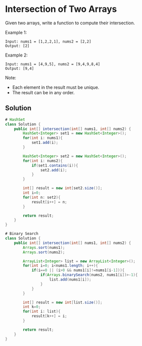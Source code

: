 # Intersection of Two Arrays

Given two arrays, write a function to compute their intersection.

Example 1:
```
Input: nums1 = [1,2,2,1], nums2 = [2,2]
Output: [2]
```
Example 2:
```
Input: nums1 = [4,9,5], nums2 = [9,4,9,8,4]
Output: [9,4]
```

Note:
* Each element in the result must be unique.
* The result can be in any order.

## Solution

```java
# HashSet
class Solution {
    public int[] intersection(int[] nums1, int[] nums2) {
        HashSet<Integer> set1 = new HashSet<Integer>();
        for(int i: nums1){
            set1.add(i);
        }

        HashSet<Integer> set2 = new HashSet<Integer>();
        for(int i: nums2){
            if(set1.contains(i)){
                set2.add(i);
            }
        }

        int[] result = new int[set2.size()];
        int i=0;
        for(int n: set2){
            result[i++] = n;
        }

        return result;
    }
}

# Binary Search
class Solution {
    public int[] intersection(int[] nums1, int[] nums2) {
        Arrays.sort(nums1);
        Arrays.sort(nums2);

        ArrayList<Integer> list = new ArrayList<Integer>();
        for(int i=0; i<nums1.length; i++){
            if(i==0 || (i>0 && nums1[i]!=nums1[i-1])){
                if(Arrays.binarySearch(nums2, nums1[i])>-1){
                    list.add(nums1[i]);
                }
            }
        }

        int[] result = new int[list.size()];
        int k=0;
        for(int i: list){
            result[k++] = i;
        }

        return result;
    }
}
```
